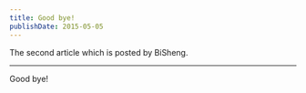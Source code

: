 ```yaml
---
title: Good bye!
publishDate: 2015-05-05
---
```


The second article which is posted by BiSheng.

---

Good bye!
